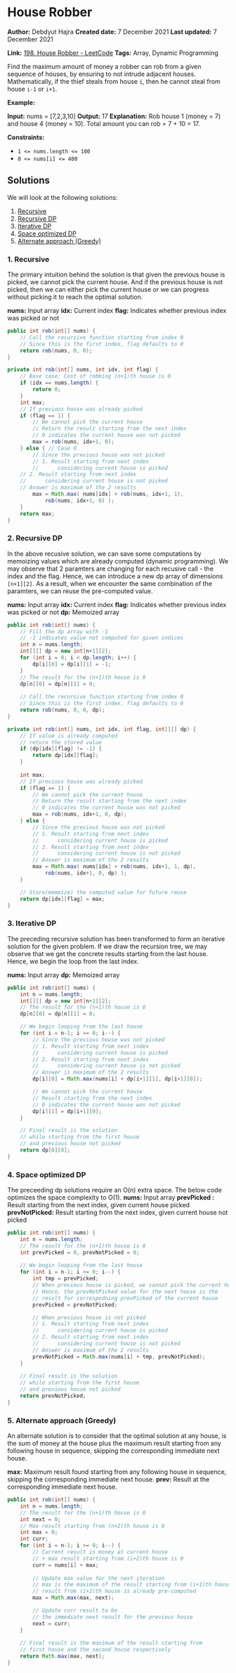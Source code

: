 # House Robber
**Author:** Debdyut Hajra
**Created date:** 7 December 2021
**Last updated:** 7 December 2021

**Link:** [198. House Robber - LeetCode](https://leetcode.com/problems/house-robber/)
**Tags:** Array, Dynamic Programming

Find the maximum amount of money a robber can rob from a given sequence of houses, by ensuring to not intrude adjacent houses. Mathematically, if the thief steals from house `i`, then he cannot steal from house `i-1` or `i+1`.

**Example:**

**Input:** nums = [7,2,3,10]
**Output:** 17
**Explanation:** Rob house 1 (money = 7) and house 4 (money = 10).
Total amount you can rob = 7 + 10 = 17.

**Constraints:**

-   `1 <= nums.length <= 100`
-   `0 <= nums[i] <= 400`

## Solutions

We will look at the following solutions:
1. [Recursive]()
2. [Recursive DP]()
3. [Iterative DP]()
4. [Space optimized DP]()
5. [Alternate approach (Greedy)]()

### 1. Recursive
The primary intuition behind the solution is that given the previous house is picked, we cannot pick the current house. And if the previous house is not picked, then we can either pick the current house or we can progress without picking it to reach the optimal solution.

**nums:** Input array
**idx:** Current index
**flag:** Indicates whether previous index was picked or not
```java
public int rob(int[] nums) {
	// Call the recursive function starting from index 0
	// Since this is the first index, flag defaults to 0
    return rob(nums, 0, 0);
}

private int rob(int[] nums, int idx, int flag) {
	// Base case: Cost of robbing (n+1)th house is 0 
    if (idx == nums.length) {
        return 0;
    }
    int max;
    // If previous house was already picked
    if (flag == 1) {
        // We cannot pick the current house
        // Return the result starting from the next index
        // 0 indicates the current house was not picked
        max = rob(nums, idx+1, 0);
    } else { // Case 0
        // Since the previous house was not picked
        // 1. Result starting from next index 
        //		considering current house is picked
	// 2. Result starting from next index
	// 		considering current house is not picked
	// Answer is maximum of the 2 results
        max = Math.max( nums[idx] + rob(nums, idx+1, 1), 
            rob(nums, idx+1, 0) );
    }
    return max;
}
```
### 2. Recursive DP
In the above recusive solution, we can save some computations by memoizing values which are already computed (dynamic programming). We may observe that 2 paramters are changing for each recusive call - the index and the flag. Hence, we can introduce a new dp array of dimensions `[n+1][2]`. As a result, when we encounter the same combination of the paramters, we can reuse the pre-computed value. 

**nums:** Input array
**idx:** Current index
**flag:** Indicates whether previous index was picked or not
**dp:** Memoized array
```java
public int rob(int[] nums) {
    // Fill the dp array with -1
    // -1 indicates value not computed for given indices
    int n = nums.length;
    int[][] dp = new int[n+1][2];
    for (int i = 0; i < dp.length; i++) {
        dp[i][0] = dp[i][1] = -1;
    }
    // The result for the (n+1)th house is 0
    dp[n][0] = dp[n][1] = 0;
    
    // Call the recursive function starting from index 0
    // Since this is the first index, flag defaults to 0
    return rob(nums, 0, 0, dp);
}

private int rob(int[] nums, int idx, int flag, int[][] dp) {
	// If value is already computed
	// return the stored value	
    if (dp[idx][flag] != -1) {
        return dp[idx][flag];
    }
    
    int max;
    // If previous house was already picked
    if (flag == 1) {
        // We cannot pick the current house
        // Return the result starting from the next index
        // 0 indicates the current house was not picked
        max = rob(nums, idx+1, 0, dp);
    } else {
        // Since the previous house was not picked
        // 1. Result starting from next index 
        //		considering current house is picked
        // 2. Result starting from next index
        // 		considering current house is not picked
        // Answer is maximum of the 2 results
        max = Math.max( nums[idx] + rob(nums, idx+1, 1, dp), 
            rob(nums, idx+1, 0, dp) );
    }

    // Store(memoize) the computed value for future reuse
    return dp[idx][flag] = max;
}
```
### 3. Iterative DP
The preceding recursive solution has been transformed to form an iterative solution for the given problem. If we draw the recursion tree, we may observe that we get the concrete results starting from the last house. Hence, we begin the loop from the last index.

**nums:** Input array
**dp:** Memoized array

```java
public int rob(int[] nums) {
    int n = nums.length;
    int[][] dp = new int[n+1][2];
    // The result for the (n+1)th house is 0        
    dp[n][0] = dp[n][1] = 0;

    // We begin looping from the last house
    for (int i = n-1; i >= 0; i--) {
        // Since the previous house was not picked
        // 1. Result starting from next index 
        //		considering current house is picked
        // 2. Result starting from next index
        // 		considering current house is not picked
        // Answer is maximum of the 2 results
        dp[i][0] = Math.max(nums[i] + dp[i+1][1], dp[i+1][0]);

        // We cannot pick the current house
        // Result starting from the next index
        // 0 indicates the current house was not picked
        dp[i][1] = dp[i+1][0];
    }

    // Final result is the solution
    // while starting from the first house
    // and previous house not picked
    return dp[0][0];
}
```
### 4. Space optimized DP
The preceeding dp solutions require an O(n) extra space. The below code optimizes the space complexity to O(1).
 **nums:** Input array
 **prevPicked :** Result starting from the next index, given current house picked
 **prevNotPicked:** Result starting from the next index, given current house not picked
```java
public int rob(int[] nums) {
    int n = nums.length;       
    // The result for the (n+1)th house is 0  
    int prevPicked = 0, prevNotPicked = 0;
    
    // We begin looping from the last house
    for (int i = n-1; i >= 0; i--) {      
        int tmp = prevPicked;
        // When previous house is picked, we cannot pick the current house
        // Hence, the prevNotPicked value for the next house is the 
        // result for correspodning prevPicked of the current house            
        prevPicked = prevNotPicked;

        // When previous house is not picked
        // 1. Result starting from next index 
        //		considering current house is picked
        // 2. Result starting from next index
        // 		considering current house is not picked
        // Answer is maximum of the 2 results
        prevNotPicked = Math.max(nums[i] + tmp, prevNotPicked);
    }
    
    // Final result is the solution
    // while starting from the first house
    // and previous house not picked
    return prevNotPicked;
}
```

### 5. Alternate approach (Greedy)
An alternate solution is to consider that the optimal solution at any house, is the sum of money at the house plus the maximum result starting from any following house in sequence, skipping the corresponding immediate next house.

**max:** Maximum result found starting from any following house in sequence, skipping the corresponding immediate next house.
**prev:** Result at the corresponding immediate next house.

```java
public int rob(int[] nums) {
    int n = nums.length;
    // The result for the (n+1)th house is 0  
    int next = 0;
    // Max result starting from (n+2)th house is 0  
    int max = 0;
    int curr;
    for (int i = n-1; i >= 0; i--) {
        // Current result is money at current house
        // + max result starting from (i+2)th house is 0 
        curr = nums[i] + max;            
        
        // Update max value for the next iteration
        // max is the maximum of the result starting from (i+1)th house
        // result from (i+2)th house is already pre-computed 
        max = Math.max(max, next);

        // Update curr result to be 
        // the immediate next result for the previous house
        next = curr;
    }
    
    // Final result is the maximum of the result starting from 
    // first house and the second house respectively
    return Math.max(max, next);
}
```